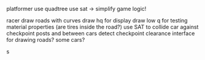 platformer
  use quadtree
  use sat
  -> simplify game logic!

racer
  draw roads with curves
  draw hq for display
  draw low q for testing material properties (are tires inside the road?)
  use SAT to collide car against checkpoint posts and between cars
  detect checkpoint clearance
  interface for drawing roads?
  some cars?

s
